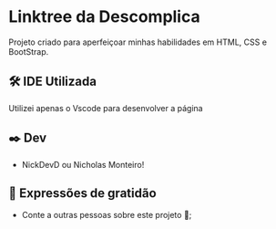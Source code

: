 # Linktree da Descomplica

Projeto criado para aperfeiçoar minhas habilidades em HTML, CSS e BootStrap.

## 🛠️ IDE Utilizada

Utilizei apenas o Vscode para desenvolver a página


## ✒️ Dev

- NickDevD ou Nicholas Monteiro!

## 🎁 Expressões de gratidão

* Conte a outras pessoas sobre este projeto 📢;
